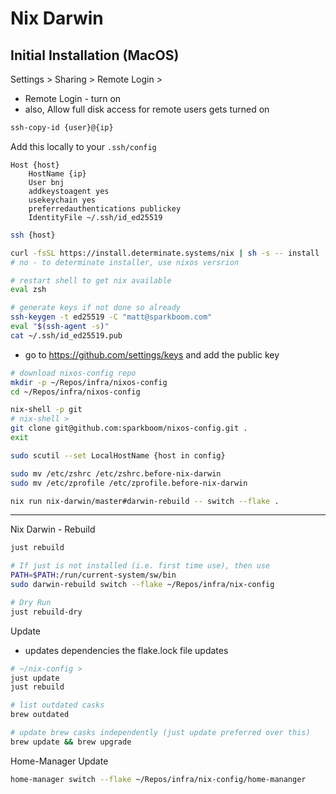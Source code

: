 # Nix Darwin 

## Initial Installation (MacOS)

Settings > Sharing > Remote Login >
- Remote Login - turn on
- also, Allow full disk access for remote users gets turned on

```sh
ssh-copy-id {user}@{ip}
```

Add this locally to your `.ssh/config`
```
Host {host}
    HostName {ip}
    User bnj
    addkeystoagent yes
    usekeychain yes
    preferredauthentications publickey
    IdentityFile ~/.ssh/id_ed25519
```

```sh
ssh {host}
```


```sh
curl -fsSL https://install.determinate.systems/nix | sh -s -- install
# no - to determinate installer, use nixos versrion

# restart shell to get nix available
eval zsh 
```

```sh
# generate keys if not done so already
ssh-keygen -t ed25519 -C "matt@sparkboom.com"
eval "$(ssh-agent -s)"
cat ~/.ssh/id_ed25519.pub
```
- go to https://github.com/settings/keys and add the public key


```sh
# download nixos-config repo
mkdir -p ~/Repos/infra/nixos-config
cd ~/Repos/infra/nixos-config

nix-shell -p git
# nix-shell >
git clone git@github.com:sparkboom/nixos-config.git .
exit

sudo scutil --set LocalHostName {host in config}

sudo mv /etc/zshrc /etc/zshrc.before-nix-darwin
sudo mv /etc/zprofile /etc/zprofile.before-nix-darwin

nix run nix-darwin/master#darwin-rebuild -- switch --flake .
```



----

Nix Darwin - Rebuild
```sh
just rebuild

# If just is not installed (i.e. first time use), then use
PATH=$PATH:/run/current-system/sw/bin
sudo darwin-rebuild switch --flake ~/Repos/infra/nix-config

# Dry Run
just rebuild-dry
```

Update
- updates dependencies the flake.lock file updates
```sh
# ~/nix-config >
just update
just rebuild

# list outdated casks
brew outdated

# update brew casks independently (just update preferred over this)
brew update && brew upgrade
```

Home-Manager Update
```sh
home-manager switch --flake ~/Repos/infra/nix-config/home-mananger
```

